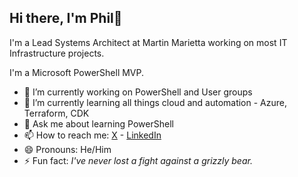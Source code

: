 ## Hi there, I'm Phil👋

I'm a Lead Systems Architect at Martin Marietta working on most IT Infrastructure projects.

I'm a Microsoft PowerShell MVP.

- 🔭 I’m currently working on PowerShell and User groups
- 🌱 I’m currently learning all things cloud and automation - Azure, Terraform, CDK
- 💬 Ask me about learning PowerShell
- 📫 How to reach me: [X](https://x.com/Schlauge) - [LinkedIn](https://www.linkedin.com/in/philbossman/)
- 😄 Pronouns: He/Him
- ⚡ Fun fact: *I've never lost a fight against a grizzly bear.*
